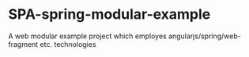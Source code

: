 # SPA-spring-modular-example
A web modular example project which employes angularjs/spring/web-fragment etc. technologies
